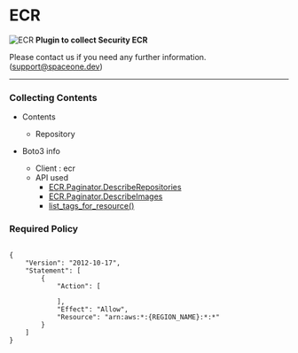 # ECR

![ECR](https://spaceone-custom-assets.s3.ap-northeast-2.amazonaws.com/console-assets/icons/cloud-services/aws/Amazon-EC2-Container-Registry.svg)
**Plugin to collect Security ECR**

Please contact us if you need any further information. (<support@spaceone.dev>)

---

### Collecting Contents

- Contents
  - Repository
  
- Boto3 info
  - Client : ecr
  - API used
    - [ECR.Paginator.DescribeRepositories](https://boto3.amazonaws.com/v1/documentation/api/latest/reference/services/ecr.html#ECR.Paginator.DescribeRepositories)
    - [ECR.Paginator.DescribeImages](https://boto3.amazonaws.com/v1/documentation/api/latest/reference/services/ecr.html#ECR.Paginator.DescribeImages)
    - [list_tags_for_resource()](https://boto3.amazonaws.com/v1/documentation/api/latest/reference/services/ecr.html#ECR.Client.list_tags_for_resource)
    

### Required Policy
  
<pre>
<code>
{
    "Version": "2012-10-17",
    "Statement": [
        {
            "Action": [
              
            ],
            "Effect": "Allow",
            "Resource": "arn:aws:*:{REGION_NAME}:*:*"
        }
    ]
}
</code>
</pre>